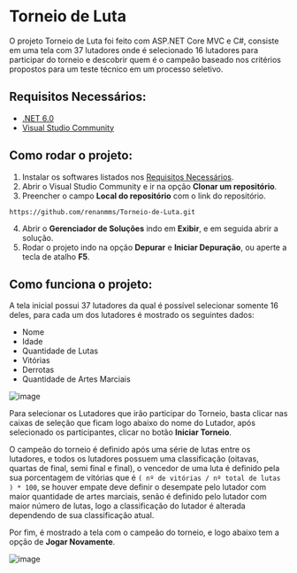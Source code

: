 # Torneio de Luta

O projeto Torneio de Luta foi feito com ASP.NET Core MVC e C#, consiste em uma tela com 37 lutadores onde é selecionado 16 lutadores para participar do torneio e descobrir quem é o campeão baseado nos critérios propostos para um teste técnico em um processo seletivo.

## Requisitos Necessários:

- [.NET 6.0](https://dotnet.microsoft.com/en-us/download/dotnet/6.0)
- [Visual Studio Community](https://visualstudio.microsoft.com/pt-br/vs/community/)

## Como rodar o projeto:

1. Instalar os softwares listados nos [Requisitos Necessários](https://github.com/renanmms/Torneio-de-Luta/edit/master/README.md#requisitos-necess%C3%A1rios).
2. Abrir o Visual Studio Community e ir na opção **Clonar um repositório**.
3. Preencher o campo **Local do repositório** com o link do repositório.

`https://github.com/renanmms/Torneio-de-Luta.git`

4. Abrir o **Gerenciador de Soluções** indo em **Exibir**, e em seguida abrir a solução.
5. Rodar o projeto indo na opção **Depurar** e **Iniciar Depuração**, ou aperte a tecla de atalho **F5**.

## Como funciona o projeto:

A tela inicial possui 37 lutadores da qual é possível selecionar somente 16 deles, para cada um dos lutadores é mostrado os seguintes dados:

- Nome
- Idade
- Quantidade de Lutas
- Vitórias
- Derrotas
- Quantidade de Artes Marciais

![image](https://user-images.githubusercontent.com/41764187/190203116-2a0d6188-0ba1-465e-ac3a-27a1e7280e08.png)

Para selecionar os Lutadores que irão participar do Torneio, basta clicar nas caixas de seleção que ficam logo abaixo do nome do Lutador, após selecionado os participantes, clicar no botão **Iniciar Torneio**.

O campeão do torneio é definido após uma série de lutas entre os lutadores, e todos os lutadores possuem uma classificação (oitavas, quartas de final, semi final e final), o vencedor de uma luta é definido pela sua porcentagem de vitórias que é `( nº de vitórias / nº total de lutas ) * 100`, se houver empate deve definir o desempate pelo lutador com maior quantidade de artes marciais, senão é definido pelo lutador com maior número de lutas, logo a classificação do lutador é alterada dependendo de sua classificação atual.

Por fim, é mostrado a tela com o campeão do torneio, e logo abaixo tem a opção de **Jogar Novamente**.

![image](https://user-images.githubusercontent.com/41764187/190055402-a7c649cb-3609-45f4-b86d-6cfdc7daa3d8.png)
